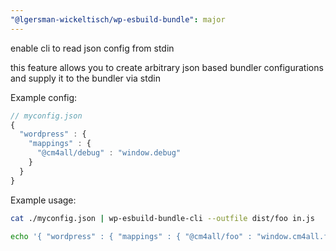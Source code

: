 ```yaml
---
"@lgersman-wickeltisch/wp-esbuild-bundle": major
---
```


enable cli to read json config from stdin

this feature allows you to create arbitrary json based bundler configurations and supply it to the bundler via stdin

Example config: 

```js
// myconfig.json
{
  "wordpress" : {
    "mappings" : {
      "@cm4all/debug" : "window.debug"
    }
  }
}
```

Example usage:
```sh
cat ./myconfig.json | wp-esbuild-bundle-cli --outfile dist/foo in.js

echo '{ "wordpress" : { "mappings" : { "@cm4all/foo" : "window.cm4all.foo" } }}' | wp-esbuild-bundle-cli --outdir dist foo.js
```
